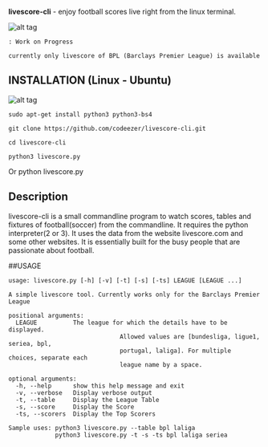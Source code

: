 <b>livescore-cli</b> - enjoy football scores live right from the linux terminal.

![alt tag](https://raw.githubusercontent.com/codeezer/livescore-cli/master/graphics/score.jpg)

    : Work on Progress 
    
    currently only livescore of BPL (Barclays Premier League) is available

## INSTALLATION (Linux - Ubuntu)

![alt tag](https://raw.githubusercontent.com/codeezer/livescore-cli/master/graphics/livescore-cli.gif)

    sudo apt-get install python3 python3-bs4 
  
    git clone https://github.com/codeezer/livescore-cli.git
  
    cd livescore-cli
  
    python3 livescore.py
Or
    python livescore.py



## Description

livescore-cli is a small commandline program to watch scores, tables and fixtures of football(soccer) from the commandline. It requires the python interpreter(2 or 3). It uses the data from the website livescore.com and some other websites. It is essentially built for the busy people that are passionate about football.
    
##USAGE

    usage: livescore.py [-h] [-v] [-t] [-s] [-ts] LEAGUE [LEAGUE ...]
    
    A simple livescore tool. Currently works only for the Barclays Premier League
    
    positional arguments:
      LEAGUE          The league for which the details have to be displayed.
                                   Allowed values are [bundesliga, ligue1, seriea, bpl,
                                   portugal, laliga]. For multiple choices, separate each
                                   league name by a space.

    optional arguments:
      -h, --help      show this help message and exit
      -v, --verbose   Display verbose output
      -t, --table     Display the League Table
      -s, --score     Display the Score
      -ts, --scorers  Display the Top Scorers
    
    Sample uses: python3 livescore.py --table bpl laliga
                 python3 livescore.py -t -s -ts bpl laliga seriea







